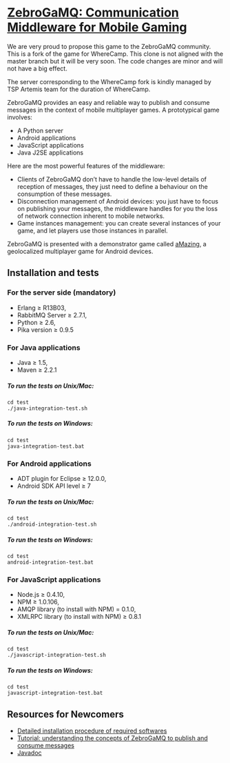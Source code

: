 [ZebroGaMQ: Communication Middleware for Mobile Gaming](http://www.totem-games.org/?q=Communication%20Middleware)
================================

We are very proud to propose this game to the ZebroGaMQ community. This is a fork of the game for WhereCamp. This clone is not aligned with the master branch but it will be very soon. The code changes are minor and will not have a big effect.

The server corresponding to the WhereCamp fork is kindly managed by TSP Artemis team for the duration of WhereCamp.


ZebroGaMQ provides an easy and reliable way to 
publish and consume messages in the context of mobile multiplayer games. 
A prototypical game involves:

* A Python server
* Android applications
* JavaScript applications
* Java J2SE applications

Here are the most powerful features of the middleware:

* Clients of ZebroGaMQ don’t have to handle the low-level details of reception
  of messages, they just need to define a behaviour on the consumption of these messages.
* Disconnection management of Android devices: you just have to focus on publishing your 
  messages, the middleware handles for you the loss of network connection inherent 
  to mobile networks.
* Game instances management: you can create several instances of your game, and let players
  use those instances in parallel.

ZebroGaMQ is presented with a demonstrator game called [aMazing](http://www.totem-games.org/?q=aMazing),
a geolocalized multiplayer game for Android devices.

Installation and tests
----------------------

### For the server side (mandatory)
* Erlang ≥ R13B03,
* RabbitMQ Server ≥ 2.7.1,
* Python ≥ 2.6,
* Pika version ≥ 0.9.5

### For Java applications
* Java ≥ 1.5,
* Maven ≥ 2.2.1

##### To run the tests on Unix/Mac:

    cd test
    ./java-integration-test.sh


##### To run the tests on Windows:

    cd test
    java-integration-test.bat


### For Android applications
* ADT plugin for Eclipse ≥ 12.0.0,
* Android SDK API level ≥ 7

##### To run the tests on Unix/Mac:

    cd test
    ./android-integration-test.sh


##### To run the tests on Windows:

    cd test
    android-integration-test.bat


### For JavaScript applications
* Node.js ≥ 0.4.10,
* NPM ≥ 1.0.106,
* AMQP library (to install with NPM) = 0.1.0,
* XMLRPC library (to install with NPM) ≥ 0.8.1

##### To run the tests on Unix/Mac:

    cd test
    ./javascript-integration-test.sh


##### To run the tests on Windows:

    cd test
    javascript-integration-test.bat

Resources for Newcomers
-----------------------
* [Detailed installation procedure of required softwares](http://simatic.github.com/ZebroGaMQ/doc/detailed_installation.html)
* [Tutorial: understanding the concepts of ZebroGaMQ to publish and consume messages](http://simatic.github.com/ZebroGaMQ/doc/tutorial.html)
* [Javadoc](http://simatic.github.com/ZebroGaMQ/doc/javadoc/index.html)